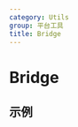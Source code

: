 ```yaml
---
category: Utils
group: 平台工具
title: Bridge
---
```


# Bridge

## 示例

<code src="./demos/demo1.jsx"></code>
